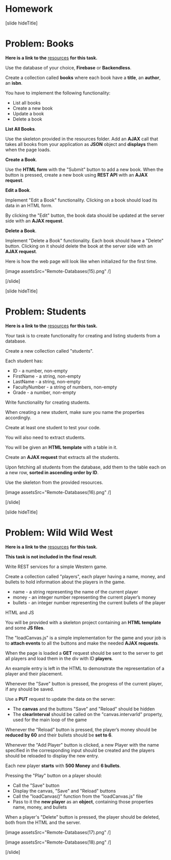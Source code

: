 # Homework

[slide hideTitle]

# Problem: Books

**Here is a link to the** [resources](https://videos.softuni.org/resources/javascript/javascript-applications/JS-Applications-Remote-Databases-Homework-BOOKS.zip) **for this task.**

Use thе database of your choice, **Firebase** or **Backendless**.

Create a collection called **books** where each book have a **title**, an **author**, an **isbn**.

You have to implement the following functionality:

- List all books
- Create a new book
- Update a book
- Delete a book

**List All Books**.

Use the skeleton provided in the resources folder. Add an **AJAX** call that takes all books from your application as **JSON** object and **displays** them when the page loads.

**Create a Book**.

Use the **HTML form** with the "Submit" button to add a new book. When the button is pressed, create a new book using **REST API** with an **AJAX request**.

**Edit a Book**.

Implement "Edit a Book" functionality. Clicking on a book should load its data in an HTML form.

By clicking the "Edit" button, the book data should be updated at the server side with an **AJAX request**.

**Delete a Book**.

Implement "Delete a Book" functionality. Each book should have a "Delete" button. Clicking on it should delete the book at the server side with an **AJAX request**.

Here is how the web page will look like when initialized for the first time.

[image assetsSrc="Remote-Databases(15).png" /]

[/slide]

[slide hideTitle]

# Problem: Students

**Here is a link to the** [resources](https://videos.softuni.org/resources/javascript/javascript-applications/JS-Applications-Remote-Databases-Homework-STUDENTS.zip) **for this task.**

Your task is to create functionality for creating and listing students from a database.

Create a new collection called "students".

Each student has:

- ID - a number, non-empty
- FirstName - a string, non-empty
- LastName - a string, non-empty
- FacultyNumber - a string of numbers, non-empty
- Grade - a number, non-empty

Write functionality for creating students.

When creating a new student, make sure you name the properties accordingly.

Create at least one student to test your code.

You will also need to extract students.

You will be given an **HTML template** with a table in it.

Create an **AJAX request** that extracts all the students.

Upon fetching all students from the database, add them to the table each on a new row, **sorted in ascending order by ID**.

Use the skeleton from the provided resources.

[image assetsSrc="Remote-Databases(16).png" /]

[/slide]

[slide hideTitle]

# Problem: Wild Wild West

**Here is a link to the** [resources](https://videos.softuni.org/resources/javascript/javascript-applications/JS-Applications-Remote-Databases-Homework-WILD-WILD-WEST.zip) **for this task.**

**This task is not included in the final result**.

Write REST services for a simple Western game.

Create a collection called "players", each player having a name, money, and bullets to hold information about the players in the game.

- name - a string representing the name of the current player
- money - an integer number representing the current player’s money
- bullets - an integer number representing the current bullets of the player

HTML and JS

You will be provided with a skeleton project containing an **HTML template** and some **JS files**.

The "loadCanvas.js" is a simple implementation for the game and your job is to **attach events** to all the buttons and make the needed **AJAX requests**.

When the page is loaded a **GET** request should be sent to the server to get all players and load them in the div with ID **players**.

An example entry is left in the HTML to demonstrate the representation of a player and their placement.

Whenever the "Save" button is pressed, the progress of the current player, if any should be saved.

Use a **PUT** request to update the data on the server:

- The **canvas** and the buttons "Save" and "Reload" should be hidden
- The **clearInterval** should be called on the "canvas.intervarId" property, used for the main loop of the game

Whenever the "Reload" button is pressed, the player’s money should be **reduced by 60** and their bullets should be **set to 6**.

Whenever the "Add Player" button is clicked, a new Player with the name specified in the corresponding input should be created and the players should be reloaded to display the new entry.

Each new player **starts** with **500 Money** and **6 bullets**.

Pressing the "Play" button on a player should:

- Call the "Save" button
- Display the canvas, "Save" and "Reload" buttons
- Call the "loadCanvas()" function from the "loadCanvas.js" file
- Pass to it the **new player** as an **object**, containing those properties name, money, and bullets

When a player's "Delete" button is pressed, the player should be deleted, both from the HTML and the server.

[image assetsSrc="Remote-Databases(17).png" /]



[image assetsSrc="Remote-Databases(18).png" /]

[/slide]
